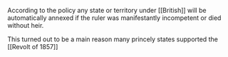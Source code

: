 According to the policy any state or territory under [[British]] will be automatically annexed if the ruler was manifestantly incompetent or died without heir.

This turned out to be a main reason many princely states supported the [[Revolt of 1857]] 